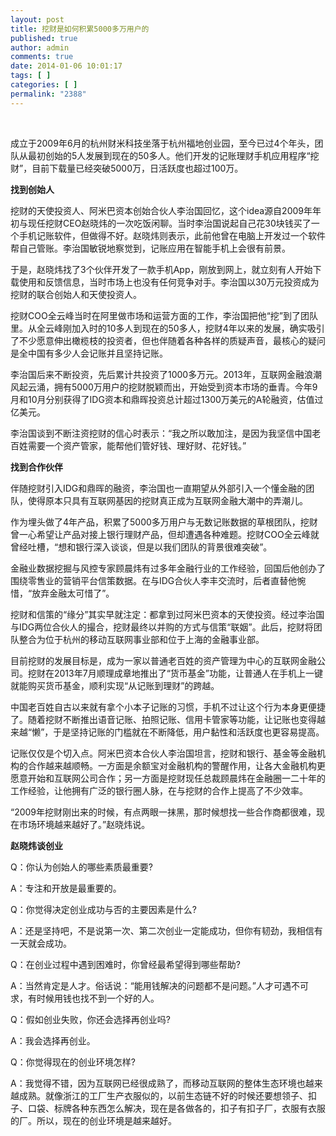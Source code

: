 ```yaml
---
layout: post
title: 挖财是如何积累5000多万用户的
published: true
author: admin
comments: true
date: 2014-01-06 10:01:17
tags: [ ]
categories: [ ]
permalink: "2388"
---
```

&nbsp;


  成立于2009年6月的杭州财米科技坐落于杭州福地创业园，至今已过4个年头，团队从最初创始的5人发展到现在的50多人。他们开发的记账理财手机应用程序“挖财”，目前下载量已经突破5000万，日活跃度也超过100万。


**找到创始人**

挖财的天使投资人、阿米巴资本创始合伙人李治国回忆，这个idea源自2009年年初与现任挖财CEO赵晓炜的一次吃饭闲聊。当时李治国说起自己花30块钱买了一个手机记账软件，但做得不好。赵晓炜则表示，此前他曾在电脑上开发过一个软件帮自己管账。李治国敏锐地察觉到，记账应用在智能手机上会很有前景。

于是，赵晓炜找了3个伙伴开发了一款手机App，刚放到网上，就立刻有人开始下载使用和反馈信息，当时市场上也没有任何竞争对手。李治国以30万元投资成为挖财的联合创始人和天使投资人。

挖财COO全云峰当时在阿里做市场和运营方面的工作，李治国把他“挖”到了团队里。从全云峰刚加入时的10多人到现在的50多人，挖财4年以来的发展，确实吸引了不少愿意伸出橄榄枝的投资者，但也伴随着各种各样的质疑声音，最核心的疑问是全中国有多少人会记账并且坚持记账。

李治国后来不断投资，先后累计共投资了1000多万元。2013年，互联网金融浪潮风起云涌，拥有5000万用户的挖财脱颖而出，开始受到资本市场的垂青。今年9月和10月分别获得了IDG资本和鼎晖投资总计超过1300万美元的A轮融资，估值过亿美元。

李治国谈到不断注资挖财的信心时表示：“我之所以敢加注，是因为我坚信中国老百姓需要一个资产管家，能帮他们管好钱、理好财、花好钱。”


  


**找到合作伙伴**

伴随挖财引入IDG和鼎晖的融资，李治国也一直期望从外部引入一个懂金融的团队，使得原本只具有互联网基因的挖财真正成为互联网金融大潮中的弄潮儿。

作为埋头做了4年产品，积累了5000多万用户与无数记账数据的草根团队，挖财曾一心希望让产品对接上银行理财产品，但却遭遇各种难题。挖财COO全云峰就曾经吐槽，“想和银行深入谈谈，但是以我们团队的背景很难突破”。

金融业数据挖掘与风控专家顾晨炜有过多年金融行业的工作经验，回国后他创办了围绕零售业的营销平台信策数据。在与IDG合伙人李丰交流时，后者直替他惋惜，“放弃金融太可惜了”。

挖财和信策的“缘分”其实早就注定：都拿到过阿米巴资本的天使投资。经过李治国与IDG两位合伙人的撮合，挖财最终以并购的方式与信策“联姻”。此后，挖财将团队整合为位于杭州的移动互联网事业部和位于上海的金融事业部。

目前挖财的发展目标是，成为一家以普通老百姓的资产管理为中心的互联网金融公司。挖财在2013年7月顺理成章地推出了“货币基金”功能，让普通人在手机上一键就能购买货币基金，顺利实现“从记账到理财”的跨越。

中国老百姓自古以来就有拿个小本子记账的习惯，手机不过让这个行为本身更便捷了。随着挖财不断推出语音记账、拍照记账、信用卡管家等功能，让记账也变得越来越“懒”，于是坚持记账的门槛就在不断降低，用户黏性和活跃度也更容易提高。

记账仅仅是个切入点。阿米巴资本合伙人李治国坦言，挖财和银行、基金等金融机构的合作越来越顺畅。一方面是余额宝对金融机构的警醒作用，让各大金融机构更愿意开始和互联网公司合作；另一方面是挖财现任总裁顾晨炜在金融圈一二十年的工作经验，让他拥有广泛的银行圈人脉，在与挖财的合作上提高了不少效率。

“2009年挖财刚出来的时候，有点两眼一抹黑，那时候想找一些合作商都很难，现在市场环境越来越好了。”赵晓炜说。

**赵晓炜谈创业**

Q：你认为创始人的哪些素质最重要?

A：专注和开放是最重要的。

Q：你觉得决定创业成功与否的主要因素是什么?

A：还是坚持吧，不是说第一次、第二次创业一定能成功，但你有韧劲，我相信有一天就会成功。

Q：在创业过程中遇到困难时，你曾经最希望得到哪些帮助?

A：当然肯定是人才。俗话说：“能用钱解决的问题都不是问题。”人才可遇不可求，有时候用钱也找不到一个好的人。

Q：假如创业失败，你还会选择再创业吗?

A：我会选择再创业。

Q：你觉得现在的创业环境怎样?

A：我觉得不错，因为互联网已经很成熟了，而移动互联网的整体生态环境也越来越成熟。就像浙江的工厂生产衣服似的，以前生态链不好的时候还要想领子、扣子、口袋、标牌各种东西怎么解决，现在是各做各的，扣子有扣子厂，衣服有衣服的厂。所以，现在的创业环境是越来越好。